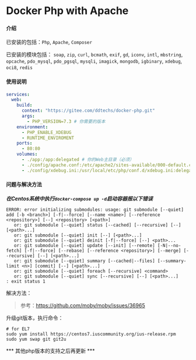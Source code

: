 # Docker Php with Apache

#### 介绍
已安装的包括：`Php`, `Apache`, `Composer`

已安装的模块包括：
`soap`, `zip`, `curl`, `bcmath`, `exif`, `gd`, `iconv`, `intl`, `mbstring`, 
`opcache`, `pdo_mysql`, `pdo_pgsql`, `mysqli`, `imagick`, `mongodb`, `igbinary`, `xdebug`, `oci8`, `redis`

#### 使用说明
```yaml
services:
  web:
    build:
      context: "https://gitee.com/ddtechs/docker-php.git"
      args:
        - PHP_VERSION=7.3 # 你需要的版本
    environment:
      - PHP_ENABLE_XDEBUG
      - RUNTIME_ENVIROMENT
    ports:
      - 80:80
    volumes:
      - ./app:/app:delegated # 你的Web主目录（必须）
      - ./config/apache.conf:/etc/apache2/sites-available/000-default.conf:delegated  # 你的Apache的配置文件（可选）
      - ./config/xdebug.ini:/usr/local/etc/php/conf.d/xdebug.ini:delegated # 你的Xdebug的配置文件（可选）
```

#### 问题与解决方法
***在Centos系统中执行`docker-compose up -d`启动容器报以下错误***
```shell script
ERROR: error initializing submodules: usage: git submodule [--quiet] add [-b <branch>] [-f|--force] [--name <name>] [--reference <repository>] [--] <repository> [<path>]
   or: git submodule [--quiet] status [--cached] [--recursive] [--] [<path>...]
   or: git submodule [--quiet] init [--] [<path>...]
   or: git submodule [--quiet] deinit [-f|--force] [--] <path>...
   or: git submodule [--quiet] update [--init] [--remote] [-N|--no-fetch] [-f|--force] [--rebase] [--reference <repository>] [--merge] [--recursive] [--] [<path>...]
   or: git submodule [--quiet] summary [--cached|--files] [--summary-limit <n>] [commit] [--] [<path>...]
   or: git submodule [--quiet] foreach [--recursive] <command>
   or: git submodule [--quiet] sync [--recursive] [--] [<path>...]
: exit status 1
```
解决方法：
> 参考：https://github.com/moby/moby/issues/36965

升级git版本，执行命令：
```shell script
# for EL7
sudo yum install https://centos7.iuscommunity.org/ius-release.rpm
sudo yum swap git git2u
```

*** 其他php版本的支持之后再更新 ***

